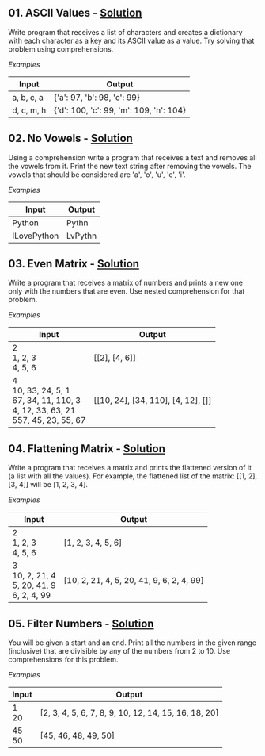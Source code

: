 ## **01.	ASCII Values -** [Solution](https://github.com/elenaborisova/Python-Advanced/blob/main/07.%20Comprehension%20-%20Lab/01_ascii_values.py)
Write program that receives a list of characters and creates a dictionary with each character as a key and its ASCII value as a value. Try solving that problem using comprehensions.

*Examples*

|       Input       |      Output       |
|-------------------|-------------------|
|a, b, c, a          |{'a': 97, 'b': 98, 'c': 99}          |
|d, c, m, h          |{'d': 100, 'c': 99, 'm': 109, 'h': 104}                  |



## **02.	No Vowels -** [Solution](https://github.com/elenaborisova/Python-Advanced/blob/main/07.%20Comprehension%20-%20Lab/02_no_vowels.py)
Using a comprehension write a program that receives a text and removes all the vowels from it. Print the new text string after removing the vowels. The vowels that should be considered are 'a', 'o', 'u', 'e', 'i'.

*Examples*

|       Input       |      Output       |
|-------------------|-------------------|
|Python          |Pythn         |
|ILovePython          |LvPythn                  |


## **03.	Even Matrix -** [Solution](https://github.com/elenaborisova/Python-Advanced/blob/main/07.%20Comprehension%20-%20Lab/03_even_matrix.py)
Write a program that receives a matrix of numbers and prints a new one only with the numbers that are even. Use nested comprehension for that problem.

*Examples*

|       Input       |      Output       |
|-------------------|-------------------|
|2<br>1, 2, 3<br>4, 5, 6  |[[2], [4, 6]]          |
|4<br>10, 33, 24, 5, 1<br>67, 34, 11, 110, 3<br>4, 12, 33, 63, 21<br>557, 45, 23, 55, 67 |[[10, 24], [34, 110], [4, 12], []]                  |



## **04.	Flattening Matrix -** [Solution](https://github.com/elenaborisova/Python-Advanced/blob/main/07.%20Comprehension%20-%20Lab/04_flattening_matrix.py)
Write a program that receives a matrix and prints the flattened version of it (a list with all the values). For example, the flattened list of the matrix: [[1, 2], [3, 4]] will be [1, 2, 3, 4].

*Examples*

|       Input       |      Output       |
|-------------------|-------------------|
|2<br>1, 2, 3<br>4, 5, 6  |[1, 2, 3, 4, 5, 6]          |
|3<br>10, 2, 21, 4<br>5, 20, 41, 9<br>6, 2, 4, 99  |[10, 2, 21, 4, 5, 20, 41, 9, 6, 2, 4, 99]                  |



## **05.	Filter Numbers -** [Solution](https://github.com/elenaborisova/Python-Advanced/blob/main/07.%20Comprehension%20-%20Lab/05_filter_numbers.py)
You will be given a start and an end. Print all the numbers in the given range (inclusive) that are divisible by any of the numbers from 2 to 10. Use comprehensions for this problem.

*Examples*

|       Input       |      Output       |
|-------------------|-------------------|
|1<br>20          |[2, 3, 4, 5, 6, 7, 8, 9, 10, 12, 14, 15, 16, 18, 20]          |
|45<br>50                  |[45, 46, 48, 49, 50]                 |



